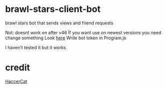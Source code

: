 # brawl-stars-client-bot
brawl stars bot that sends views and friend requests

Not: doesnt work on after v46 
İf you want use on newest versions you need change something 
Look [here](https://github.com/HaccerCat/BrawlStars-Client/releases)
Write bot token in Program.js 

I haven't tested it but it works 

# credit
 [HaccerCat](https://github.com/HaccerCat/BrawlStars-Client)
